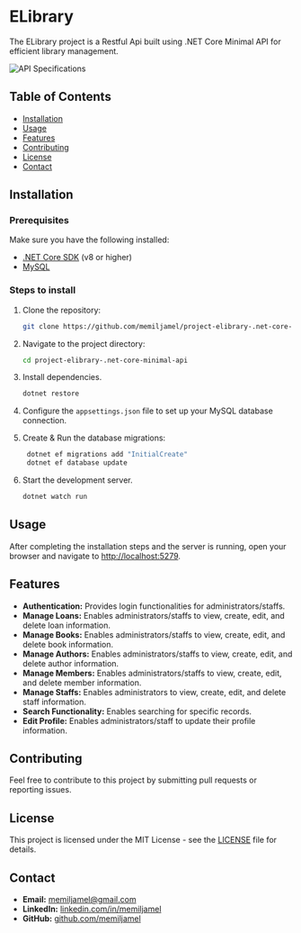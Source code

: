 ﻿# ELibrary

The ELibrary project is a Restful Api built using .NET Core Minimal API for efficient library management.

![API Specifications](https://drive.usercontent.google.com/download?id=10B8gg6Z54a9O7PwmlM0fpth7Ma2hGi1c)

## Table of Contents

- [Installation](#installation)
- [Usage](#usage)
- [Features](#features)
- [Contributing](#contributing)
- [License](#license)
- [Contact](#contact)

## Installation

### Prerequisites

Make sure you have the following installed:

- [.NET Core SDK](https://dotnet.microsoft.com/en-us/download) (v8 or higher)
- [MySQL](https://mysql.com)

### Steps to install

1. Clone the repository:
   ```bash
   git clone https://github.com/memiljamel/project-elibrary-.net-core-minimal-api.git
   ```

2. Navigate to the project directory:
   ```bash
   cd project-elibrary-.net-core-minimal-api
   ```

3. Install dependencies.
   ```bash
   dotnet restore
   ```

4. Configure the `appsettings.json` file to set up your MySQL database connection.

5. Create & Run the database migrations:
   ```bash
    dotnet ef migrations add "InitialCreate"
    dotnet ef database update
   ```

6. Start the development server.
   ```bash
   dotnet watch run
   ```

## Usage

After completing the installation steps and the server is running, open your browser and navigate
to [http://localhost:5279](http://localhost:5279).

## Features

- **Authentication:** Provides login functionalities for administrators/staffs.
- **Manage Loans:** Enables administrators/staffs to view, create, edit, and delete loan information.
- **Manage Books:** Enables administrators/staffs to view, create, edit, and delete book information.
- **Manage Authors:** Enables administrators/staffs to view, create, edit, and delete author information.
- **Manage Members:** Enables administrators/staffs to view, create, edit, and delete member information.
- **Manage Staffs:** Enables administrators to view, create, edit, and delete staff information.
- **Search Functionality:** Enables searching for specific records.
- **Edit Profile:** Enables administrators/staff to update their profile information.

## Contributing

Feel free to contribute to this project by submitting pull requests or reporting issues.

## License

This project is licensed under the MIT License - see the [LICENSE](LICENSE.md) file for details.

## Contact

- **Email:** [memiljamel@gmail.com](mailto:memiljamel@gmail.com)
- **LinkedIn:** [linkedin.com/in/memiljamel](https://linkedin.com/in/memiljamel)
- **GitHub:** [github.com/memiljamel](https://github.com/memiljamel)